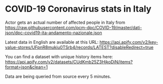 # COVID-19 Coronavirus stats in Italy

Actor gets an actual number of affected people in Italy from https://raw.githubusercontent.com/pcm-dpc/COVID-19/master/dati-json/dpc-covid19-ita-andamento-nazionale.json

Latest data in English are available at this URL: https://api.apify.com/v2/key-value-stores/UFpnR8mukiu0TSrb4/records/LATEST?disableRedirect=true

You can find a dataset with unique history items here: https://api.apify.com/v2/datasets/CUdKmb25Z3HjkoDiN/items?format=json&clean=1

Data are being queried from source every 5 minutes.
